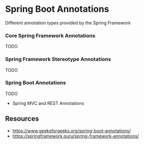 # Spring Boot Annotations
Different annotation types provided by the Spring Framework

### Core Spring Framework Annotations
TODO
### Spring Framework Stereotype Annotations
TODO
### Spring Boot Annotations
TODO
* Spring MVC and REST Annotations

## Resources 
* https://www.geeksforgeeks.org/spring-boot-annotations/
* https://springframework.guru/spring-framework-annotations/
